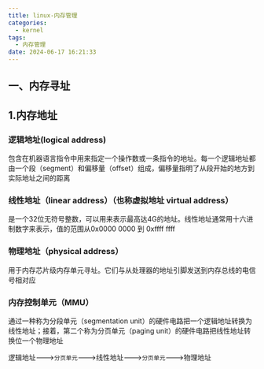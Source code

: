 ```yaml
---
title: linux-内存管理
categories:
  - kernel
tags:
  - 内存管理
date: 2024-06-17 16:21:33
---
```


## 一、内存寻址

## 1.内存地址

### 逻辑地址(logical address)

包含在机器语言指令中用来指定一个操作数或一条指令的地址。每一个逻辑地址都由一个段（segment）和偏移量（offset）组成，偏移量指明了从段开始的地方到实际地址之间的距离

### 线性地址（linear address）（也称虚拟地址  virtual address）

是一个32位无符号整数，可以用来表示最高达4G的地址。线性地址通常用十六进制数字来表示，值的范围从0x0000 0000 到 0xffff ffff

### 物理地址（physical address）

用于内存芯片级内存单元寻址。它们与从处理器的地址引脚发送到内存总线的电信号相对应

### 内存控制单元（MMU）

通过一种称为分段单元（segmentation unit）的硬件电路把一个逻辑地址转换为线性地址；接着，第二个称为分页单元（paging unit）的硬件电路把线性地址转换位一个物理地址

逻辑地址--->`分页单元`--->线性地址--->`分页单元`--->物理地址



